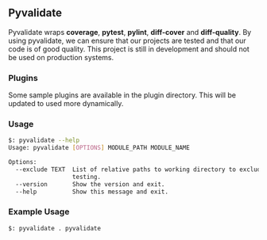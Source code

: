 ## Pyvalidate

Pyvalidate wraps **coverage**, **pytest**, **pylint**, **diff-cover** and **diff-quality**. By using pyvalidate,
we can ensure that our projects are tested and that our code is of good quality. This project is still in development
and should not be used on production systems.

### Plugins

Some sample plugins are available in the plugin directory. This will be updated to used more dynamically.

### Usage

```bash
$: pyvalidate --help
Usage: pyvalidate [OPTIONS] MODULE_PATH MODULE_NAME

Options:
  --exclude TEXT  List of relative paths to working directory to exclude from
                  testing.
  --version       Show the version and exit.
  --help          Show this message and exit.
```

### Example Usage

```bash
$: pyvalidate . pyvalidate

```
